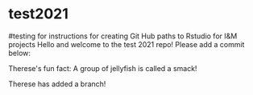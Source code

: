 # test2021
#testing for instructions for creating Git Hub paths to Rstudio for I&M projects
Hello and welcome to the test 2021 repo! Please add a commit below: 

Therese's fun fact: A group of jellyfish is called a smack! 

Therese has added a branch!